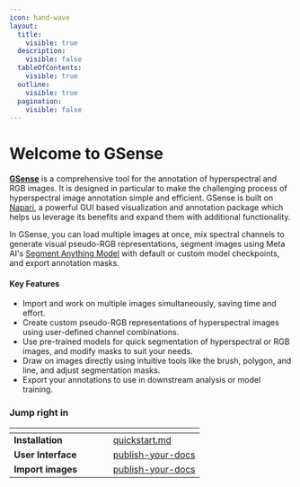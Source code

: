```yaml
---
icon: hand-wave
layout:
  title:
    visible: true
  description:
    visible: false
  tableOfContents:
    visible: true
  outline:
    visible: true
  pagination:
    visible: false
---
```


# Welcome to GSense

[**GSense**](https://github.com/GatorSense/GSense?tab=readme-ov-file) is a comprehensive tool for the annotation of hyperspectral and RGB images. It is designed in particular to make the challenging process of hyperspectral image annotation simple and efficient. GSense is built on [Napari](https://www.napari-hub.org/), a powerful GUI based visualization and annotation package which helps us leverage its benefits and expand them with additional functionality.&#x20;

In GSense, you can load multiple images at once, mix spectral channels to generate visual pseudo-RGB representations, segment images using Meta AI's [Segment Anything Model](https://segment-anything.com/) with default or custom model checkpoints, and export annotation masks.&#x20;

#### Key Features

* Import and work on multiple images simultaneously, saving time and effort.
* Create custom pseudo-RGB representations of hyperspectral images using user-defined channel combinations.
* Use pre-trained models for quick segmentation of hyperspectral or RGB images, and modify masks to suit your needs.
* Draw on images directly using intuitive tools like the brush, polygon, and line, and adjust segmentation masks.
* Export your annotations to use in downstream analysis or model training.

### Jump right in

<table data-view="cards"><thead><tr><th></th><th></th><th data-hidden data-card-cover data-type="files"></th><th data-hidden></th><th data-hidden data-card-target data-type="content-ref"></th></tr></thead><tbody><tr><td><strong>Installation</strong></td><td></td><td></td><td></td><td><a href="getting-started/quickstart.md">quickstart.md</a></td></tr><tr><td><strong>User Interface</strong></td><td></td><td></td><td></td><td><a href="getting-started/publish-your-docs/">publish-your-docs</a></td></tr><tr><td><strong>Import images</strong></td><td></td><td></td><td></td><td><a href="getting-started/publish-your-docs/">publish-your-docs</a></td></tr></tbody></table>
